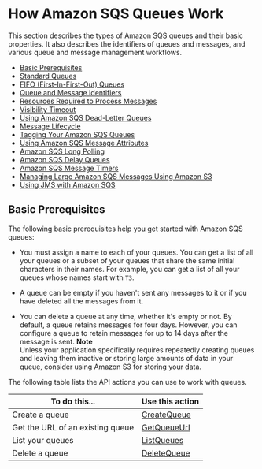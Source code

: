 # How Amazon SQS Queues Work<a name="sqs-how-it-works"></a>

This section describes the types of Amazon SQS queues and their basic properties\. It also describes the identifiers of queues and messages, and various queue and message management workflows\. 


+ [Basic Prerequisites](#sqs-basic-requirements)
+ [Standard Queues](standard-queues.md)
+ [FIFO \(First\-In\-First\-Out\) Queues](FIFO-queues.md)
+ [Queue and Message Identifiers](sqs-queue-message-identifiers.md)
+ [Resources Required to Process Messages](sqs-resources-required-process-messages.md)
+ [Visibility Timeout](sqs-visibility-timeout.md)
+ [Using Amazon SQS Dead\-Letter Queues](sqs-dead-letter-queues.md)
+ [Message Lifecycle](sqs-message-lifecycle.md)
+ [Tagging Your Amazon SQS Queues](sqs-queue-tags.md)
+ [Using Amazon SQS Message Attributes](sqs-message-attributes.md)
+ [Amazon SQS Long Polling](sqs-long-polling.md)
+ [Amazon SQS Delay Queues](sqs-delay-queues.md)
+ [Amazon SQS Message Timers](sqs-message-timers.md)
+ [Managing Large Amazon SQS Messages Using Amazon S3](sqs-s3-messages.md)
+ [Using JMS with Amazon SQS](sqs-java-message-service-jms-client.md)

## Basic Prerequisites<a name="sqs-basic-requirements"></a>

The following basic prerequisites help you get started with Amazon SQS queues:

+ You must assign a name to each of your queues\. You can get a list of all your queues or a subset of your queues that share the same initial characters in their names\. For example, you can get a list of all your queues whose names start with `T3`\.

+ A queue can be empty if you haven't sent any messages to it or if you have deleted all the messages from it\.

+ You can delete a queue at any time, whether it's empty or not\. By default, a queue retains messages for four days\. However, you can configure a queue to retain messages for up to 14 days after the message is sent\.
**Note**  
Unless your application specifically requires repeatedly creating queues and leaving them inactive or storing large amounts of data in your queue, consider using Amazon S3 for storing your data\.

The following table lists the API actions you can use to work with queues\.


| To do this\.\.\. | Use this action | 
| --- | --- | 
|  Create a queue   |   [CreateQueue](http://docs.aws.amazon.com/AWSSimpleQueueService/latest/APIReference/API_CreateQueue.html)   | 
|  Get the URL of an existing queue   |   [GetQueueUrl](http://docs.aws.amazon.com/AWSSimpleQueueService/latest/APIReference/API_GetQueueUrl.html)   | 
|  List your queues   |   [ListQueues](http://docs.aws.amazon.com/AWSSimpleQueueService/latest/APIReference/API_ListQueues.html)   | 
|  Delete a queue   |   [DeleteQueue](http://docs.aws.amazon.com/AWSSimpleQueueService/latest/APIReference/API_DeleteQueue.html)   | 